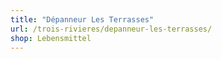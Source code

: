 ```yaml
---
title: "Dépanneur Les Terrasses"
url: /trois-rivieres/depanneur-les-terrasses/
shop: Lebensmittel
---
```

